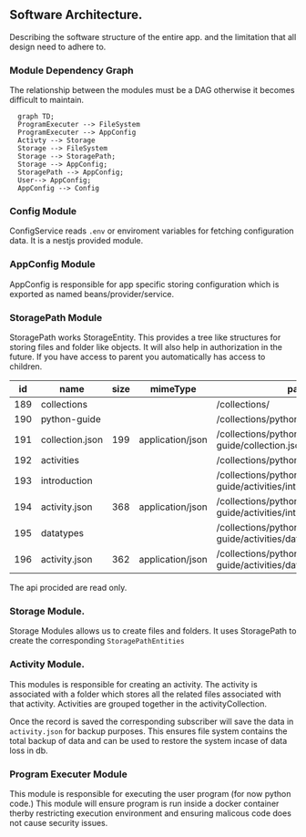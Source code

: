 ## Software Architecture.

Describing the software structure of the entire app. and the limitation that all design need to adhere to.

### Module Dependency Graph

The relationship between the modules must be a DAG otherwise it becomes difficult to maintain.

```mermaid
  graph TD;
  ProgramExecuter --> FileSystem
  ProgramExecuter --> AppConfig
  Activty --> Storage
  Storage --> FileSystem
  Storage --> StoragePath;
  Storage --> AppConfig;
  StoragePath --> AppConfig;
  User--> AppConfig;
  AppConfig --> Config
```

### Config Module

ConfigService reads `.env` or enviroment variables for fetching configuration data. It is a nestjs provided module.

### AppConfig Module

AppConfig is responsible for app specific storing configuration which is exported as named beans/provider/service.

### StoragePath Module

StoragePath works StorageEntity. This provides a tree like structures for storing files and folder like objects. It will also help in authorization in the future. If you have access to parent you automatically has access to children.

| id | name | size | mimeType | pathUrl | parentId | storageType | mpath |
| --- | --- | --- | --- | --- | --- | --- | --- |
| 189 | collections |  |  | /collections/ |  | FOLDER | 189. |
| 190 | python-guide |  |  | /collections/python-guide/ | 189 | FOLDER | 189.190. |
| 191 | collection.json | 199 | application/json | /collections/python-guide/collection.json | 190 | FILE | 189.190.191. |
| 192 | activities |  |  | /collections/python-guide/activities/ | 190 | FOLDER | 189.190.192. |
| 193 | introduction |  |  | /collections/python-guide/activities/introduction/ | 192 | FOLDER | 189.190.192.193. |
| 194 | activity.json | 368 | application/json | /collections/python-guide/activities/introduction/activity.json | 193 | FILE | 189.190.192.193.194. |
| 195 | datatypes |  |  | /collections/python-guide/activities/datatypes/ | 192 | FOLDER | 189.190.192.195. |
| 196 | activity.json | 362 | application/json | /collections/python-guide/activities/datatypes/activity.json | 195 | FILE | 189.190.192.195.196. |

The api procided are read only.

### Storage Module.

Storage Modules allows us to create files and folders. It uses StoragePath to create the corresponding `StoragePathEntities`

### Activity Module.

This modules is responsible for creating an activity. The activity is associated with a folder which stores all the related files associated with that activity. Activities are grouped together in the activityCollection.

Once the record is saved the corresponding subscriber will save the data in `activity.json` for backup purposes. This ensures file system contains the total backup of data and can be used to restore the system incase of data loss in db.

### Program Executer Module

This module is responsible for executing the user program (for now python code.) This module will ensure program is run inside a docker container therby restricting execution environment and ensuring malicous code does not cause security issues.
